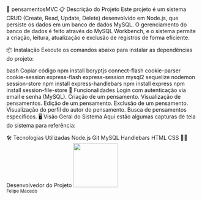 💭 pensamentosMVC
📋 Descrição do Projeto
Este projeto é um sistema CRUD (Create, Read, Update, Delete) desenvolvido em Node.js, que persiste os dados em um banco de dados MySQL. O gerenciamento do banco de dados é feito através do MySQL Workbench, e o sistema permite a criação, leitura, atualização e exclusão de registros de forma eficiente.

📦 Instalação
Execute os comandos abaixo para instalar as dependências do projeto:

bash
Copiar código
npm install bcryptjs connect-flash cookie-parser cookie-session express-flash express-session mysql2 sequelize nodemon session-store
npm install express-handlebars
npm install express
npm install session-file-store
🔧 Funcionalidades
Login com autenticação via email e senha (MySQL).
Criação de um pensamento.
Visualização de pensamentos.
Edição de um pensamento.
Exclusão de um pensamento.
Visualização do perfil do autor do pensamento.
Busca de pensamentos específicos.
🖥️ Visão Geral do Sistema
Aqui estão algumas capturas de tela do sistema para referência:



🛠️ Tecnologias Utilizadas
Node.js
Git
MySQL
Handlebars
HTML
CSS
👨‍💻 Desenvolvedor do Projeto
<img src="https://avatars.githubusercontent.com/u/106127810?v=4" width=115><br><sub>Felipe Macedo</sub>

